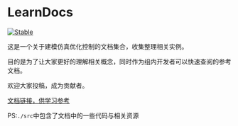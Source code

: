# LearnDocs

[![Stable](https://img.shields.io/badge/docs-stable-blue.svg)](https://jake484.github.io/LearnDocs/dev/)

这是一个关于建模仿真优化控制的文档集合，收集整理相关实例。

目的是为了让大家更好的理解相关概念，同时作为组内开发者可以快速查阅的参考文档。

欢迎大家投稿，成为贡献者。

[文档链接，供学习参考](https://jake484.github.io/LearnDocs/)

PS:`./src`中包含了文档中的一些代码与相关资源
